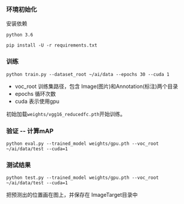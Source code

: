 ### 环境初始化
安装依赖

    python 3.6

    pip install -U -r requirements.txt


### 训练

    python train.py --dataset_root ~/ai/data --epochs 30 --cuda 1

- voc_root 训练集路径，包含 Image(图片)和Annotation(标注)两个目录
- epochs 循环次数
- cuda 表示使用gpu


初始加载`weights/vgg16_reducedfc.pth`开始训练。


### 验证 -- 计算mAP

    python eval.py --trained_model weights/gpu.pth --voc_root ~/ai/data/test --cuda=1


### 测试结果

    python test.py --trained_model weights/gpu.pth --voc_root ~/ai/data/test --cuda=1


把预测出的位置画在图上，并保存在 ImageTarget目录中
